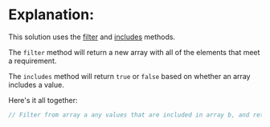 # Explanation:
This solution uses the [filter](https://developer.mozilla.org/en-US/docs/Web/JavaScript/Reference/Global_Objects/Array/filter) and [includes](https://developer.mozilla.org/en-US/docs/Web/JavaScript/Reference/Global_Objects/Array/includes) methods.

The `filter` method will return a new array with all of the elements that meet a requirement.

The `includes` method will return `true` or `false` based on whether an array includes a value.

Here's it all together:
```javascript
// Filter from array a any values that are included in array b, and return that filtered array.
```